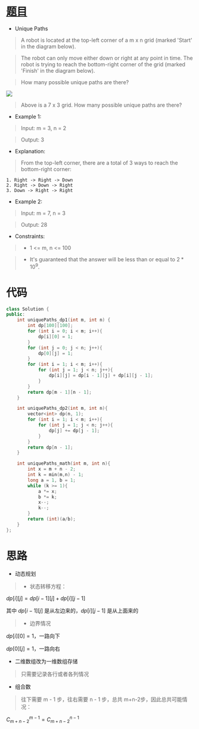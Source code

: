 # [题目](https://leetcode.com/problems/unique-paths/)

* Unique Paths

> A robot is located at the top-left corner of a m x n grid (marked 'Start' in the diagram below).

> The robot can only move either down or right at any point in time. The robot is trying to reach the bottom-right corner of the grid (marked 'Finish' in the diagram below).

> How many possible unique paths are there?

![](https://assets.leetcode.com/uploads/2018/10/22/robot_maze.png)

> Above is a 7 x 3 grid. How many possible unique paths are there?

* Example 1:

> Input: m = 3, n = 2

> Output: 3

* Explanation:

> From the top-left corner, there are a total of 3 ways to reach the bottom-right corner:
```
1. Right -> Right -> Down
2. Right -> Down -> Right
3. Down -> Right -> Right
```

* Example 2:

> Input: m = 7, n = 3

> Output: 28

* Constraints:

>- 1 <= m, n <= 100

>- It's guaranteed that the answer will be less than or equal to $2*10^9$.

# 代码

```cpp
class Solution {
public:
    int uniquePaths_dp1(int m, int n) {
        int dp[100][100];
        for (int i = 0; i < m; i++){
            dp[i][0] = 1;
        }
        for (int j = 0; j < n; j++){
            dp[0][j] = 1;
        }
        for (int i = 1; i < m; i++){
            for (int j = 1; j < n; j++){
                dp[i][j] = dp[i - 1][j] + dp[i][j - 1];
            }
        }
        return dp[m - 1][n - 1];
    }

    int uniquePaths_dp2(int m, int n){
        vector<int> dp(n, 1);
        for (int i = 1; i < m; i++){
            for (int j = 1; j < n; j++){
                dp[j] += dp[j - 1];
            }
        }
        return dp[n - 1];
    }

    int uniquePaths_math(int m, int n){
        int x = m + n - 2;
        int k = min(m,n) - 1;
        long a = 1, b = 1;
        while (k >= 1){
            a *= x;
            b *= k;
            x--;
            k--;
        }
        return (int)(a/b);
    }
};
```

# 思路

* 动态规划

>- 状态转移方程：

$dp[i][j] = dp[i-1][j] + dp[i][j - 1]$ 

其中 $dp[i - 1][j]$ 是从左边来的，$dp[i][j - 1]$ 是从上面来的

>- 边界情况

$dp[i][0] = 1$，一路向下

$dp[0][j] = 1$，一路向右

* 二维数组改为一维数组存储

> 只需要记录各行或者各列情况

* 组合数
> 往下需要 m - 1 步，往右需要 n - 1 步，总共 m+n-2步，因此总共可能情况：

$C_{m+n-2}^{m-1} = C_{m+n-2}^{n - 1}$

